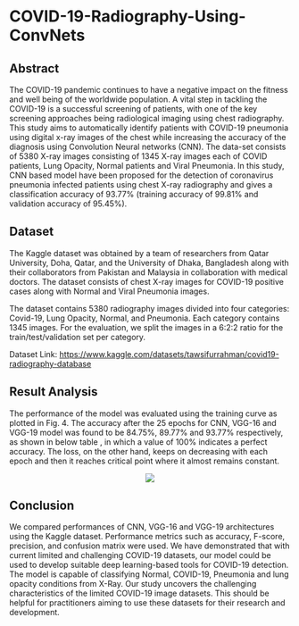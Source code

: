 # COVID-19-Radiography-Using-ConvNets

## Abstract

The COVID-19 pandemic continues to have a negative impact on the fitness and well being of the worldwide population. A vital step in tackling the COVID-19 is a successful screening of patients, with one of the key screening approaches being radiological imaging using chest radiography. This study aims to automatically identify patients with COVID-19 pneumonia using digital x-ray images of the chest while increasing the accuracy of the diagnosis using Convolution Neural networks (CNN). The data-set consists of 5380 X-ray images consisting of 1345 X-ray images each of COVID patients, Lung Opacity, Normal patients and Viral Pneumonia. In this study, CNN based model have been proposed for the detection of coronavirus pneumonia infected patients using chest X-ray radiography and gives a classification accuracy of 93.77% (training accuracy of 99.81% and validation accuracy of 95.45%).

## Dataset

The Kaggle dataset was obtained by a team of researchers from Qatar University, Doha, Qatar, and the University of Dhaka, Bangladesh along with their collaborators from Pakistan and Malaysia in collaboration with medical doctors. The dataset consists of chest X-ray images for COVID-19 positive cases along with Normal and Viral Pneumonia images. 

The dataset contains 5380 radiography images divided into four categories: Covid-19, Lung Opacity, Normal, and Pneumonia. Each category contains 1345 images. For the evaluation, we split the images in a 6:2:2 ratio for the train/test/validation set per category.

Dataset Link: https://www.kaggle.com/datasets/tawsifurrahman/covid19-radiography-database

## Result Analysis

The performance of the model was evaluated using the training curve as plotted in Fig. 4. The accuracy after the 25 epochs for CNN, VGG-16 and VGG-19 model was found to be 84.75%, 89.77% and 93.77% respectively, as shown in below table , in which a value of 100% indicates a perfect accuracy. The loss, on the other hand, keeps on decreasing with each epoch and then it reaches critical point where it almost remains constant.

<p align="center">
  <img  src="https://user-images.githubusercontent.com/88145926/214232195-6dc10196-5d94-41da-80e5-1eafa7758347.png">
</p>

## Conclusion

We compared performances of CNN, VGG-16 and VGG-19 architectures using the Kaggle dataset. Performance metrics such as accuracy, F-score, precision, and confusion matrix
were used. We have demonstrated that with current limited and challenging COVID-19 datasets, our model could be used to develop suitable deep learning-based tools for COVID-19 detection. The model is capable of classifying Normal, COVID-19, Pneumonia and lung opacity conditions from X-Ray. Our study uncovers the challenging characteristics of the limited COVID-19 image datasets. This should be helpful for practitioners aiming to use these datasets for their research and development.
